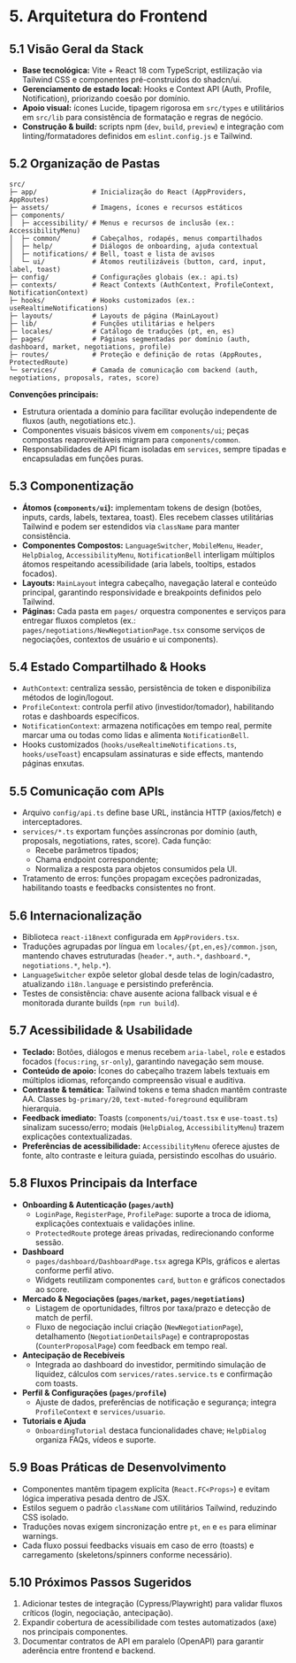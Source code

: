 # 5. Arquitetura do Frontend

## 5.1 Visão Geral da Stack
- **Base tecnológica:** Vite + React 18 com TypeScript, estilização via Tailwind CSS e componentes pré-construídos do shadcn/ui.
- **Gerenciamento de estado local:** Hooks e Context API (Auth, Profile, Notification), priorizando coesão por domínio.
- **Apoio visual:** ícones Lucide, tipagem rigorosa em `src/types` e utilitários em `src/lib` para consistência de formatação e regras de negócio.
- **Construção & build:** scripts npm (`dev`, `build`, `preview`) e integração com linting/formatadores definidos em `eslint.config.js` e Tailwind.

## 5.2 Organização de Pastas
```
src/
├─ app/              # Inicialização do React (AppProviders, AppRoutes)
├─ assets/           # Imagens, ícones e recursos estáticos
├─ components/
│  ├─ accessibility/ # Menus e recursos de inclusão (ex.: AccessibilityMenu)
│  ├─ common/        # Cabeçalhos, rodapés, menus compartilhados
│  ├─ help/          # Diálogos de onboarding, ajuda contextual
│  ├─ notifications/ # Bell, toast e lista de avisos
│  └─ ui/            # Átomos reutilizáveis (button, card, input, label, toast)
├─ config/           # Configurações globais (ex.: api.ts)
├─ contexts/         # React Contexts (AuthContext, ProfileContext, NotificationContext)
├─ hooks/            # Hooks customizados (ex.: useRealtimeNotifications)
├─ layouts/          # Layouts de página (MainLayout)
├─ lib/              # Funções utilitárias e helpers
├─ locales/          # Catálogo de traduções (pt, en, es)
├─ pages/            # Páginas segmentadas por domínio (auth, dashboard, market, negotiations, profile)
├─ routes/           # Proteção e definição de rotas (AppRoutes, ProtectedRoute)
└─ services/         # Camada de comunicação com backend (auth, negotiations, proposals, rates, score)
```

**Convenções principais:**
- Estrutura orientada a domínio para facilitar evolução independente de fluxos (auth, negotiations etc.).
- Componentes visuais básicos vivem em `components/ui`; peças compostas reaproveitáveis migram para `components/common`.
- Responsabilidades de API ficam isoladas em `services`, sempre tipadas e encapsuladas em funções puras.

## 5.3 Componentização
- **Átomos (`components/ui`):** implementam tokens de design (botões, inputs, cards, labels, textarea, toast). Eles recebem classes utilitárias Tailwind e podem ser estendidos via `className` para manter consistência.
- **Componentes Compostos:** `LanguageSwitcher`, `MobileMenu`, `Header`, `HelpDialog`, `AccessibilityMenu`, `NotificationBell` interligam múltiplos átomos respeitando acessibilidade (aria labels, tooltips, estados focados).
- **Layouts:** `MainLayout` integra cabeçalho, navegação lateral e conteúdo principal, garantindo responsividade e breakpoints definidos pelo Tailwind.
- **Páginas:** Cada pasta em `pages/` orquestra componentes e serviços para entregar fluxos completos (ex.: `pages/negotiations/NewNegotiationPage.tsx` consome serviços de negociações, contextos de usuário e ui components).

## 5.4 Estado Compartilhado & Hooks
- `AuthContext`: centraliza sessão, persistência de token e disponibiliza métodos de login/logout.
- `ProfileContext`: controla perfil ativo (investidor/tomador), habilitando rotas e dashboards específicos.
- `NotificationContext`: armazena notificações em tempo real, permite marcar uma ou todas como lidas e alimenta `NotificationBell`.
- Hooks customizados (`hooks/useRealtimeNotifications.ts`, `hooks/useToast`) encapsulam assinaturas e side effects, mantendo páginas enxutas.

## 5.5 Comunicação com APIs
- Arquivo `config/api.ts` define base URL, instância HTTP (axios/fetch) e interceptadores.
- `services/*.ts` exportam funções assíncronas por domínio (auth, proposals, negotiations, rates, score). Cada função:
  - Recebe parâmetros tipados;
  - Chama endpoint correspondente;
  - Normaliza a resposta para objetos consumidos pela UI.
- Tratamento de erros: funções propagam exceções padronizadas, habilitando toasts e feedbacks consistentes no front.

## 5.6 Internacionalização
- Biblioteca `react-i18next` configurada em `AppProviders.tsx`.
- Traduções agrupadas por língua em `locales/{pt,en,es}/common.json`, mantendo chaves estruturadas (`header.*`, `auth.*`, `dashboard.*`, `negotiations.*`, `help.*`).
- `LanguageSwitcher` expõe seletor global desde telas de login/cadastro, atualizando `i18n.language` e persistindo preferência.
- Testes de consistência: chave ausente aciona fallback visual e é monitorada durante builds (`npm run build`).

## 5.7 Acessibilidade & Usabilidade
- **Teclado:** Botões, diálogos e menus recebem `aria-label`, `role` e estados focados (`focus:ring`, `sr-only`), garantindo navegação sem mouse.
- **Conteúdo de apoio:** Ícones do cabeçalho trazem labels textuais em múltiplos idiomas, reforçando compreensão visual e auditiva.
- **Contraste & temática:** Tailwind tokens e tema shadcn mantêm contraste AA. Classes `bg-primary/20`, `text-muted-foreground` equilibram hierarquia.
- **Feedback imediato:** Toasts (`components/ui/toast.tsx` e `use-toast.ts`) sinalizam sucesso/erro; modais (`HelpDialog`, `AccessibilityMenu`) trazem explicações contextualizadas.
- **Preferências de acessibilidade:** `AccessibilityMenu` oferece ajustes de fonte, alto contraste e leitura guiada, persistindo escolhas do usuário.

## 5.8 Fluxos Principais da Interface
- **Onboarding & Autenticação (`pages/auth`)**
  - `LoginPage`, `RegisterPage`, `ProfilePage`: suporte a troca de idioma, explicações contextuais e validações inline.
  - `ProtectedRoute` protege áreas privadas, redirecionando conforme sessão.
- **Dashboard**
  - `pages/dashboard/DashboardPage.tsx` agrega KPIs, gráficos e alertas conforme perfil ativo.
  - Widgets reutilizam componentes `card`, `button` e gráficos conectados ao score.
- **Mercado & Negociações (`pages/market`, `pages/negotiations`)**
  - Listagem de oportunidades, filtros por taxa/prazo e detecção de match de perfil.
  - Fluxo de negociação inclui criação (`NewNegotiationPage`), detalhamento (`NegotiationDetailsPage`) e contrapropostas (`CounterProposalPage`) com feedback em tempo real.
- **Antecipação de Recebíveis**
  - Integrada ao dashboard do investidor, permitindo simulação de liquidez, cálculos com `services/rates.service.ts` e confirmação com toasts.
- **Perfil & Configurações (`pages/profile`)**
  - Ajuste de dados, preferências de notificação e segurança; integra `ProfileContext` e `services/usuario`.
- **Tutoriais e Ajuda**
  - `OnboardingTutorial` destaca funcionalidades chave; `HelpDialog` organiza FAQs, vídeos e suporte.

## 5.9 Boas Práticas de Desenvolvimento
- Componentes mantêm tipagem explícita (`React.FC<Props>`) e evitam lógica imperativa pesada dentro de JSX.
- Estilos seguem o padrão `className` com utilitários Tailwind, reduzindo CSS isolado.
- Traduções novas exigem sincronização entre `pt`, `en` e `es` para eliminar warnings.
- Cada fluxo possui feedbacks visuais em caso de erro (toasts) e carregamento (skeletons/spinners conforme necessário).

## 5.10 Próximos Passos Sugeridos
1. Adicionar testes de integração (Cypress/Playwright) para validar fluxos críticos (login, negociação, antecipação).
2. Expandir cobertura de acessibilidade com testes automatizados (axe) nos principais componentes.
3. Documentar contratos de API em paralelo (OpenAPI) para garantir aderência entre frontend e backend.
